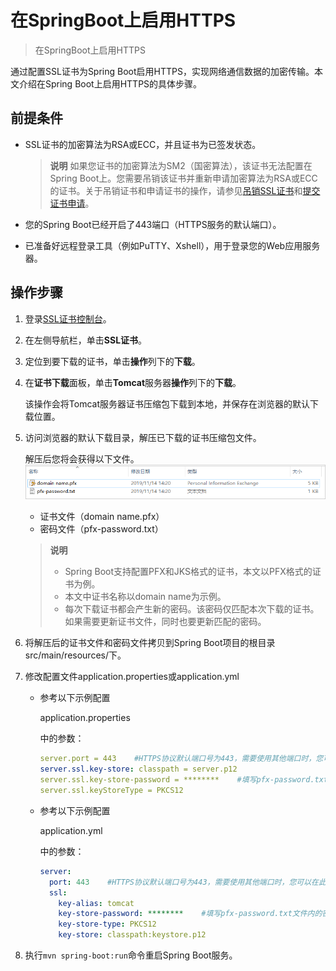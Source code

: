 # 在SpringBoot上启用HTTPS

> 在SpringBoot上启用HTTPS

通过配置SSL证书为Spring Boot启用HTTPS，实现网络通信数据的加密传输。本文介绍在Spring Boot上启用HTTPS的具体步骤。

## 前提条件

- SSL证书的加密算法为RSA或ECC，并且证书为已签发状态。

  > **说明** 如果您证书的加密算法为SM2（国密算法），该证书无法配置在Spring Boot上。您需要吊销该证书并重新申请加密算法为RSA或ECC的证书。关于吊销证书和申请证书的操作，请参见[吊销SSL证书](https://help.aliyun.com/document_detail/98577.htm#concept-v5s-lxn-yfb)和[提交证书申请](https://help.aliyun.com/document_detail/98574.htm#concept-wxz-3xn-yfb)。

- 您的Spring Boot已经开启了443端口（HTTPS服务的默认端口）。

- 已准备好远程登录工具（例如PuTTY、Xshell），用于登录您的Web应用服务器。

## 操作步骤

1. 登录[SSL证书控制台](https://yundunnext.console.aliyun.com/?p=cas)。

2. 在左侧导航栏，单击**SSL证书**。

3. 定位到要下载的证书，单击**操作**列下的**下载**。

4. 在**证书下载**面板，单击**Tomcat**服务器**操作**列下的**下载**。

   该操作会将Tomcat服务器证书压缩包下载到本地，并保存在浏览器的默认下载位置。

5. 访问浏览器的默认下载目录，解压已下载的证书压缩包文件。

   解压后您将会获得以下文件。![证书文件](image/p33514.png)

   - 证书文件（domain name.pfx）
   - 密码文件（pfx-password.txt）

   > **说明**
   >
   > - Spring Boot支持配置PFX和JKS格式的证书，本文以PFX格式的证书为例。
   > - 本文中证书名称以domain name为示例。
   > - 每次下载证书都会产生新的密码。该密码仅匹配本次下载的证书。如果需要更新证书文件，同时也要更新匹配的密码。

6. 将解压后的证书文件和密码文件拷贝到Spring Boot项目的根目录src/main/resources/下。

7. 修改配置文件application.properties或application.yml

   - 参考以下示例配置

     application.properties

     中的参数：

     ```yaml
     server.port = 443    #HTTPS协议默认端口号为443，需要使用其他端口时，您可以在此处自定义。
     server.ssl.key-store: classpath = server.p12
     server.ssl.key-store-password = ********    #填写pfx-password.txt文件内的密码。
     server.ssl.keyStoreType = PKCS12
     ```

   - 参考以下示例配置

     application.yml

     中的参数：

     ```yaml
     server:
       port: 443    #HTTPS协议默认端口号为443，需要使用其他端口时，您可以在此处自定义。
       ssl:
         key-alias: tomcat
         key-store-password: ********    #填写pfx-password.txt文件内的密码。
         key-store-type: PKCS12
         key-store: classpath:keystore.p12
     ```

8. 执行`mvn spring-boot:run`命令重启Spring Boot服务。

   

